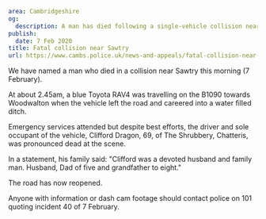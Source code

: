 ```yaml
area: Cambridgeshire
og:
  description: A man has died following a single-vehicle collision near Sawtry this morning (7 February).
publish:
  date: 7 Feb 2020
title: Fatal collision near Sawtry
url: https://www.cambs.police.uk/news-and-appeals/fatal-collision-near-sawtry
```

We have named a man who died in a collision near Sawtry this morning (7 February).

At about 2.45am, a blue Toyota RAV4 was travelling on the B1090 towards Woodwalton when the vehicle left the road and careered into a water filled ditch.

Emergency services attended but despite best efforts, the driver and sole occupant of the vehicle, Clifford Dragon, 69, of The Shrubbery, Chatteris, was pronounced dead at the scene.

In a statement, his family said: "Clifford was a devoted husband and family man. Husband, Dad of five and grandfather to eight."

The road has now reopened.

Anyone with information or dash cam footage should contact police on 101 quoting incident 40 of 7 February.
